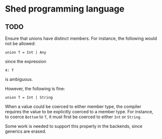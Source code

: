 # Shed programming language

## TODO

Ensure that unions have distinct members.
For instance, the following would not be allowed:

    union T = Int | Any

since the expression

    4: T
    
is ambiguous.

However, the following is fine:

    union T = Int | String

When a value could be coerced to either member type,
the compiler requires the value to be explicitly coerced to a member type.
For instance, to coerce `Bottom` to `T`, it must first be coerced to either `Int` or `String`.

Some work is needed to support this properly in the backends,
since generics are erased.
